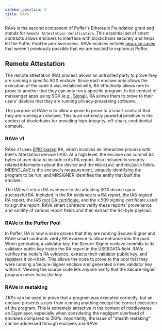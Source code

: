 ```yaml
---
sidebar_position: 2
title: RAVe
---
```

RAVe is the second component of Puffer's Ethereum Foundation grant and stands for `Remote Attestation Verification`. This essential set of smart contracts allows enclaves to interface with blockchains securely and helps let the Puffer Pool be permissionless. RAVe enables entirely [new use cases](https://ethresear.ch/t/2fa-zk-rollups-using-sgx/14462) that weren't previously possible that we are excited to explore at Puffer.

## Remote Attestation
The remote attestation (RA) process allows an untrusted party to prove they are running a specific SGX enclave. Since each enclave only allows the execution of the code it was initialized with, RA effectively allows one to prove to another that they can only run a specific program. In the context of messenger apps using SGX (e.g., [Signal](https://signal.org/blog/building-faster-oram/)), RA allows them to prove to their users' devices that they are running privacy-preserving software. 

The purpose of RAVe is to allow anyone to prove to a smart contract that they are running an enclave. This is an extremely powerful primitive in the context of blockchains for providing high-integrity, off-chain, confidential compute. 

### RAVe v1
RAVe v1 uses [EPID-based](https://api.portal.trustedservices.intel.com/EPID-attestation) RA, which involves an interactive process with Intel's Attestation service (IAS). At a high level, the enclave can commit 64 bytes of user data to include in its RA report. Also included is security-related information about the device and the `MRENCLAVE` and `MRSIGNER` fields. MRENCLAVE is the enclave's measurement, uniquely identifying the program to be run, and MRSIGNER identifies the entity that built the enclave. 

The IAS will return RA evidence to the attesting SGX device upon successful RA. Included in the RA evidence is a RA report, the IAS-signed RA report, the IAS [root CA certificate](https://certificates.trustedservices.intel.com/Intel_SGX_Attestation_RootCA.pem), and the x.509 signing certificate used to sign the report. RAVe smart contracts verify these reports' provenance and validity of various report fields and then extract the 64-byte payload. 

### RAVe in the Puffer Pool
In Puffer, RA is how a node proves that they are running Secure-Signer and RAVe smart contracts verify RA evidence to allow entrance into the pool. When generating a validator key, the Secure-Signer enclave commits to its validator public key inside the RA report in the USERDATA field. RAVe verifies the node's RA evidence, extracts their validator public key, and registers it on-chain. This allows the node to prove to the pool that they were running a Secure-Signer enclave and generated a new validator key within it. Viewing the source code lets anyone verify that the Secure-Signer program never leaks the key.

### RAVe in restaking
ZKPs can be used to prove that a program was executed correctly, but an enclave prevents a user from running anything except the correct execution of the program. This is extremely attractive in the context of middlewares on Eigenlayer, especially when considering the negligent overhead of enclaves compared to ZKPs. Importantly, the issue of "stealth restaking" can be addressed through enclaves and RAVe.